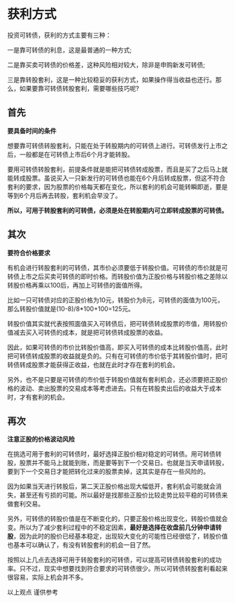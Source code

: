 # 获利方式

投资可转债，获利的方式主要有三种：

一是靠可转债的利息，这是最普通的一种方式;

二是靠买卖可转债的价格差，这种风险相对较大，除非是申购新发可转债;

三是靠转股套利，这是一种比较稳妥的获利方式，如果操作得当收益也还行。那么，如果要靠可转债转股套利，需要哪些技巧呢?

## 首先

**要具备时间的条件**

想要靠可转债转股套利，只能在处于转股期内的可转债上进行。可转债发行上市之后，一般都是在可转债上市后6个月才能转股。

要用可转债转股套利，前提条件就是能把可转债转成股票，而且是买了之后马上就能转成股票。虽说买入一只新发行的可转债也能在6个月后转成股票，但这不符合套利的要求，因为股票的价格每天都在变化，所以套利的机会可能转瞬即逝，要是等到6个月后再去转股，套利机会早没了。

**所以，可用于转股套利的可转债，必须是处在转股期内可立即转成股票的可转债。**

## 其次

**要符合价格要求**

有机会进行转股套利的可转债，其市价必须要低于转股价值。可转债的市价就是可转债上市之后买卖可转债的即时价格。而转股价值为正股价格与转股价格之差除以转股价格再乘以100后，再加上可转债的面值所得。

比如一只可转债对应的正股价格为10元，转股价为8元，可转债的面值为100元，那么转股价值就是(10-8)/8*100+100=125元。

转股价值其实就代表按照面值买入可转债后，把可转债转成股票的市值，用转股价值减去买入可转债的成本，就是把可转债转成股票的收益。

因此，如果可转债的市价比转股价值高，即买入可转债的成本比转股价值高，此时把可转债转成股票的收益就是负的。只有在可转债的市价低于其转股价值时，把可转债转成股票才能获得正收益，也就在此时才存在套利的机会。

另外，也不是只要是可转债的市价低于转股价值就有套利机会，还必须要把正股价格的波动、卖出股票的交易成本等考虑进去。只有在转股卖出后的收益大于成本时，才有套利的机会。

## 再次

**注意正股的价格波动风险**

在挑选可用于套利的可转债时，最好选择正股价相对稳定的可转债。用可转债转股，股票并不能马上就能到账，而是要等到下一个交易日。也就是当天申请转股，要到下一个交易日才能把转化过来的股票卖掉，这其实是存在一些风险的。

因为如果当天进行转股后，第二天正股价格出现大幅低开，套利机会可能就会消失，甚至还有亏损的可能。所以最好是找那些正股价比较走势比较平稳的可转债来做套利交易。

另外，可转债的转股价值是在不断变化的，只要正股价格出现变化，转股价值就会变。所以为了减少套利过程中的不稳定因素，**最好是选择在收盘前几分钟申请转股**，因为此时的股价已经基本稳定，出现较大变化的可能性已经很低了，转股价值也基本可以确认了，有没有转股套利的机会一目了然。

按照以上几点去选择可用于转股套利的可转债，可以提高可转债转股套利的成功率。只不过，现实中想要找到符合要求的可转债很少。所以可转债转股套利看起来很容易，实际上机会并不多。

以上观点 谨供参考
